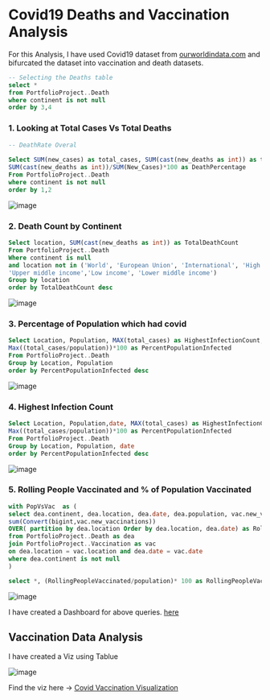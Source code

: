 # Covid19 Deaths and Vaccination Analysis

For this Analysis, I have used Covid19 dataset from [ourworldindata.com](https://ourworldindata.org/coronavirus) and bifurcated the dataset into vaccination and death datasets.

```sql
-- Selecting the Deaths table
select * 
from PortfolioProject..Death
where continent is not null
order by 3,4
```

### 1. Looking at Total Cases Vs Total Deaths

```sql
-- DeathRate Overal
	
Select SUM(new_cases) as total_cases, SUM(cast(new_deaths as int)) as total_deaths,
SUM(cast(new_deaths as int))/SUM(New_Cases)*100 as DeathPercentage
From PortfolioProject..Death
where continent is not null
order by 1,2

```

![image](https://user-images.githubusercontent.com/103417972/213464656-bc911ccd-f103-4d2b-b6b4-0287fa88cd02.png)



### 2.  Death Count by Continent

```sql
Select location, SUM(cast(new_deaths as int)) as TotalDeathCount
From PortfolioProject..Death
Where continent is null 
and location not in ('World', 'European Union', 'International', 'High income',
'Upper middle income','Low income', 'Lower middle income')
Group by location
order by TotalDeathCount desc
```
![image](https://user-images.githubusercontent.com/103417972/213466130-80806a2b-5c89-46f2-84de-8aa7700ffca8.png)




### 3. Percentage of Population which had covid

```sql
Select Location, Population, MAX(total_cases) as HighestInfectionCount, 
Max((total_cases/population))*100 as PercentPopulationInfected
From PortfolioProject..Death
Group by Location, Population
order by PercentPopulationInfected desc
```
![image](https://user-images.githubusercontent.com/103417972/213466866-48fd37f9-97da-4d75-89da-18a600ff8006.png)




### 4. Highest Infection Count
```sql
Select Location, Population,date, MAX(total_cases) as HighestInfectionCount, 
Max((total_cases/population))*100 as PercentPopulationInfected
From PortfolioProject..Death
Group by Location, Population, date
order by PercentPopulationInfected desc
```

![image](https://user-images.githubusercontent.com/103417972/213467215-ab1c734c-639f-4074-a26b-2df75087c259.png)



### 5. Rolling People Vaccinated and % of Population Vaccinated

```sql
with PopVsVac  as (
select dea.continent, dea.location, dea.date, dea.population, vac.new_vaccinations,
sum(Convert(bigint,vac.new_vaccinations)) 
OVER( partition by dea.location Order by dea.location, dea.date) as RollingPeopleVaccinated
from PortfolioProject..Death as dea
join PortfolioProject..Vaccination as vac
on dea.location = vac.location and dea.date = vac.date
where dea.continent is not null
)

select *, (RollingPeopleVaccinated/population)* 100 as RollingPeopleVaccinatedInPercent  from PopVsVac
```
![image](https://user-images.githubusercontent.com/103417972/213474226-a1d9da2a-76e5-48fb-8e2d-7177dc8993ec.png)


I have created a Dashboard for above queries. [here](https://public.tableau.com/views/CovidDashboardTutorial_16744713624890/Dashboard1?:language=en-US&publish=yes&:display_count=n&:origin=viz_share_link)



## Vaccination Data Analysis

I have created a Viz using Tablue 

![image](https://user-images.githubusercontent.com/103417972/213723827-eee3a996-b15c-44d3-9476-f370d47db0ab.png)

Find the viz here -> [Covid Vaccination Visualization](https://public.tableau.com/views/CovidVaccinationDashboard_16742249419540/GlobalVaccineTracker?:language=en-US&:display_count=n&:origin=viz_share_link)
